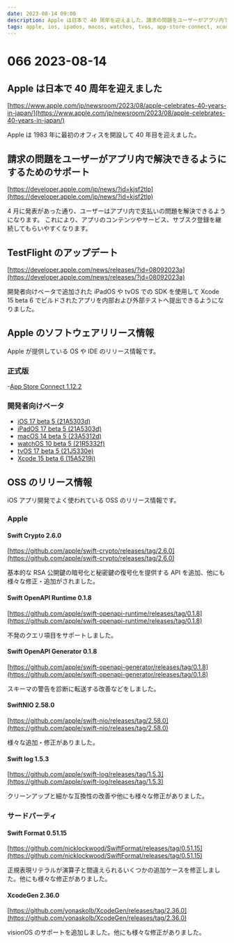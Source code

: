 ```yaml
---
date: 2023-08-14 09:00
description: Apple は日本で 40 周年を迎えました、請求の問題をユーザーがアプリ内で解決できるようになりました、ほか
tags: apple, ios, ipados, macos, watchos, tvos, app-store-connect, xcode, swift, swift-crypto, swift-openapi-runtime, swift-openapi-generator, swift-nio, swift-log, swiftformat, xcodegen
---
```

# 066 2023-08-14

## Apple は日本で 40 周年を迎えました

[https://www.apple.com/jp/newsroom/2023/08/apple-celebrates-40-years-in-japan/](https://www.apple.com/jp/newsroom/2023/08/apple-celebrates-40-years-in-japan/)

Apple は 1983 年に最初のオフィスを開設して 40 年目を迎えました。


## 請求の問題をユーザーがアプリ内で解決できるようにするためのサポート

[https://developer.apple.com/jp/news/?id=kjsf2tlp](https://developer.apple.com/jp/news/?id=kjsf2tlp)

4 月に発表があった通り、ユーザーはアプリ内で支払いの問題を解決できるようになります。
これにより、アプリのコンテンツやサービス、サブスク登録を継続してもらいやすくなります。


## TestFlight のアップデート

[https://developer.apple.com/news/releases/?id=08092023a](https://developer.apple.com/news/releases/?id=08092023a)

開発者向けベータで追加された iPadOS や tvOS での SDK を使用して Xcode 15 beta 6 でビルドされたアプリを内部および外部テストへ提出できるようになりました。


## Apple のソフトウェアリリース情報

Apple が提供している OS や IDE のリリース情報です。

### 正式版

-[App Store Connect 1.12.2](https://developer.apple.com/news/releases/?id=08072023a)

### 開発者向けベータ

- [iOS 17 beta 5 (21A5303d)](https://developer.apple.com/news/releases/?id=08082023e)
- [iPadOS 17 beta 5 (21A5303d)](https://developer.apple.com/news/releases/?id=08082023d)
- [macOS 14 beta 5 (23A5312d)](https://developer.apple.com/news/releases/?id=08082023c)
- [watchOS 10 beta 5 (21R5332f)](https://developer.apple.com/news/releases/?id=08082023b)
- [tvOS 17 beta 5 (21J5330e)](https://developer.apple.com/news/releases/?id=08082023a)
- [Xcode 15 beta 6 (15A5219j)](https://developer.apple.com/news/releases/?id=08082023f)

## OSS のリリース情報

iOS アプリ開発でよく使われている OSS のリリース情報です。

### Apple

#### Swift Crypto 2.6.0

[https://github.com/apple/swift-crypto/releases/tag/2.6.0](https://github.com/apple/swift-crypto/releases/tag/2.6.0)

基本的な RSA 公開鍵の暗号化と秘密鍵の復号化を提供する API を追加、他にも様々な修正・追加がされました。

#### Swift OpenAPI Runtime 0.1.8

[https://github.com/apple/swift-openapi-runtime/releases/tag/0.1.8](https://github.com/apple/swift-openapi-runtime/releases/tag/0.1.8)

不発のクエリ項目をサポートしました。

#### Swift OpenAPI Generator 0.1.8

[https://github.com/apple/swift-openapi-generator/releases/tag/0.1.8](https://github.com/apple/swift-openapi-generator/releases/tag/0.1.8)

スキーマの警告を診断に転送する改善などをしました。

#### SwiftNIO 2.58.0

[https://github.com/apple/swift-nio/releases/tag/2.58.0](https://github.com/apple/swift-nio/releases/tag/2.58.0)

様々な追加・修正がありました。

#### Swift log 1.5.3

[https://github.com/apple/swift-log/releases/tag/1.5.3](https://github.com/apple/swift-log/releases/tag/1.5.3)

クリーンアップと細かな互換性の改善や他にも様々な修正がありました。

### サードパーティ

#### Swift Format 0.51.15

[https://github.com/nicklockwood/SwiftFormat/releases/tag/0.51.15](https://github.com/nicklockwood/SwiftFormat/releases/tag/0.51.15)

正規表現リテラルが演算子と間違えられるいくつかの追加ケースを修正しました。他にも様々な修正がありました。

#### XcodeGen 2.36.0

[https://github.com/yonaskolb/XcodeGen/releases/tag/2.36.0](https://github.com/yonaskolb/XcodeGen/releases/tag/2.36.0)

visionOS のサポートを追加しました。他にも様々な修正がありました。
